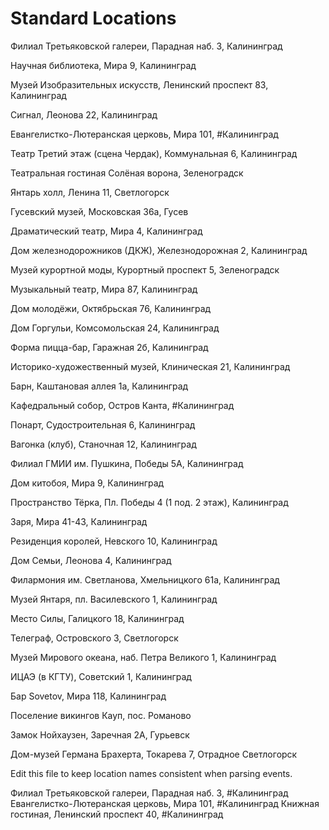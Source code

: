 # Standard Locations

Филиал Третьяковской галереи, Парадная наб. 3, Калининград

Научная библиотека, Мира 9, Калининград

Музей Изобразительных искусств, Ленинский проспект 83, Калининград

Сигнал, Леонова 22, Калининград

Евангелистко-Лютеранская церковь, Мира 101, #Калининград

Театр Третий этаж (сцена Чердак), Коммунальная 6, Калининград

Театральная гостиная Солёная ворона, Зеленоградск

Янтарь холл, Ленина 11, Светлогорск

Гусевский музей, Московская 36а, Гусев

Драматический театр, Мира 4, Калининград

Дом железнодорожников (ДКЖ), Железнодорожная 2, Калининград

Музей курортной моды, Курортный проспект 5, Зеленоградск

Музыкальный театр, Мира 87, Калининград

Дом молодёжи, Октябрьская 76, Калининград

Дом Горгульи, Комсомольская 24, Калининград

Форма пицца-бар, Гаражная 2б, Калининград

Историко-художественный музей, Клиническая 21, Калининград

Барн, Каштановая аллея 1а, Калининград

Кафедральный собор, Остров Канта, #Калининград

Понарт, Судостроительная 6, Калининград

Вагонка (клуб), Станочная 12, Калининград

Филиал ГМИИ им. Пушкина, Победы 5А, Калининград

Дом китобоя, Мира 9, Калининград 

Пространство Тёрка, Пл. Победы 4 (1 под. 2 этаж), Калининград

Заря, Мира 41-43, Калининград

Резиденция королей, Невского 10, Калининград

Дом Семьи, Леонова 4, Калининград

Филармония им. Светланова, Хмельницкого 61а, Калининград

Музей Янтаря, пл. Василевского 1, Калининград

Место Силы, Галицкого 18, Калининград

Телеграф, Островского 3, Светлогорск

Музей Мирового океана, наб. Петра Великого 1, Калининград

ИЦАЭ (в КГТУ), Советский 1, Калининград

Бар Sovetov, Мира 118, Калининград

Поселение викингов Кауп, пос. Романово

Замок Нойхаузен, Заречная 2А, Гурьевск

Дом-музей Германа Брахерта, Токарева 7, Отрадное Светлогорск

Edit this file to keep location names consistent when parsing events.

Филиал Третьяковской галереи, Парадная наб. 3, #Калининград
Евангелистко-Лютеранская церковь, Мира 101, #Калининград
Книжная гостиная, Ленинский проспект 40, #Калининград
